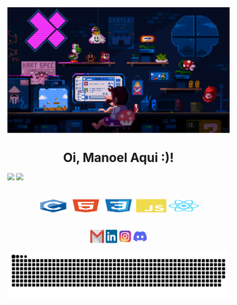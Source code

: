 
<div>
  <img height="screen" width="screen" align="center" alt="coding-time" src="code2.gif">
</div>

<h1 align="center">Oi, Manoel Aqui :)!</h1>

<div>
  <img src="https://github-readme-stats.vercel.app/api?username=Manoel-Nogueira&show_icons=true&theme=algolia&include_all_commits=true&count_private=true"/>
  <img src="https://github-readme-stats.vercel.app/api/top-langs/?username=Manoel-Nogueira&layout=compact&langs_count=16&theme=algolia"/>
</div>

<div align="center"> 
  <h1></h1>
  <img align="center" height="30" width="70" alt="c-icon" src="https://github.com/devicons/devicon/blob/master/icons/c/c-original.svg?short_path=d0841f2">
  <img align="center" height="30" width="70" alt="html-icon" src="https://github.com/devicons/devicon/blob/master/icons/html5/html5-plain.svg">
  <img align="center" height="30" width="70" alt="css-icon" src="https://github.com/devicons/devicon/blob/master/icons/css3/css3-original.svg">
  <img align="center" height="30" width="70" alt="js-icon"  src="https://github.com/devicons/devicon/blob/master/icons/javascript/javascript-plain.svg">
  <img align="center" height="30" width="70" alt="react-icon" src="https://github.com/devicons/devicon/blob/master/icons/react/react-original.svg">
  
  <div>
    <h1></h1>
      <img height="30" width="31" src="gmail.svg">
      <img height="30" width="26" src="linkedin.svg">
      <img height="30" width="30" src="instagram.svg">
      <img height="30" width="30" src="discord.svg">
  </div>
    
</div>

  
![Snake animation](https://github.com/Manoel-Nogueira/Manoel-Nogueira/blob/output/github-contribution-grid-snake.svg)
